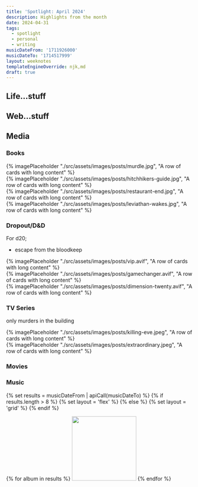 ```yaml
---
title: 'Spotlight: April 2024'
description: Highlights from the month
date: 2024-04-31
tags:
  - spotlight
  - personal
  - writing
musicDateFrom: '1711926000'
musicDateTo: '1714517999'
layout: weeknotes
templateEngineOverride: njk,md
draft: true
---
```


## Life...stuff

## Web...stuff

## Media

### Books

<div class="poster-grid">
  <div>{% imagePlaceholder "./src/assets/images/posts/murdle.jpg", "A row of cards with long content" %}</div>
  <div>{% imagePlaceholder "./src/assets/images/posts/hitchhikers-guide.jpg", "A row of cards with long content" %}</div>
  <div>{% imagePlaceholder "./src/assets/images/posts/restaurant-end.jpg", "A row of cards with long content" %}</div>
  <div>{% imagePlaceholder "./src/assets/images/posts/leviathan-wakes.jpg", "A row of cards with long content" %}</div>
</div>

### Dropout/D&D

For d20;
- escape from the bloodkeep

<div class="poster-grid">
  <div>{% imagePlaceholder "./src/assets/images/posts/vip.avif", "A row of cards with long content" %}</div>
  <div>{% imagePlaceholder "./src/assets/images/posts/gamechanger.avif", "A row of cards with long content" %}</div>
  <div>{% imagePlaceholder "./src/assets/images/posts/dimension-twenty.avif", "A row of cards with long content" %}</div>
</div>

### TV Series

only murders in the building

<div class="poster-grid">
  <div>{% imagePlaceholder "./src/assets/images/posts/killing-eve.jpeg", "A row of cards with long content" %}</div>
  <div>{% imagePlaceholder "./src/assets/images/posts/extraordinary.jpeg", "A row of cards with long content" %}</div>
</div>

### Movies

### Music

{% set results = musicDateFrom | apiCall(musicDateTo) %}
{% if results.length > 8 %}
  {% set layout = 'flex' %}
{% else %}
  {% set layout = 'grid' %}
{% endif %}

<div class="music-grid" style="--layout: {{ layout }}">
  {% for album in results %}
    <a href="{{ album.url }}"><img height="174" width="174" src="{{ album.art }}" loading="lazy" /></a>
  {% endfor %}
</div>
